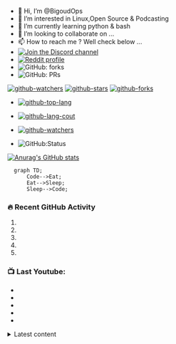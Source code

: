 - 👋 Hi, I’m @BigoudOps
- 👀 I’m interested in Linux,Open Source & Podcasting
- 🌱 I’m currently learning python & bash
- 💞️ I’m looking to collaborate on ...
- 📫 How to reach me ? Well check below ...
- [![Join the Discord channel](https://img.shields.io/static/v1.svg?label=%20Rejoignez-moi%20sur%20Discordl&message=%F0%9F%8E%86&color=7289DA&logo=discord&logoColor=white&labelColor=2C2F33)](https://discord.gg/bfB6Ve6) 
- [![Reddit profile](https://img.shields.io/reddit/subreddit-subscribers/apdm?style=social)](https://www.reddit.com/r/apdm)
- ![GitHub: forks](https://flat.badgen.net/github/forks/BigoudOPS/BigoudOps?params) 
- ![GitHub: PRs](https://flat.badgen.net/github/prs/BigoudOps/BigoudOps?params)

[![github-watchers](https://img.shields.io/github/watchers/BigoudOps/BigoudOps?label=Watch&style=social&logo=github)](https://github.com/BigoudOps/BigoudOps)
[![github-stars](https://img.shields.io/github/stars/BigoudOps/BigoudOps?style=social&logo=github)](https://github.com/BigoudOps/BigoudOps)
[![github-forks](https://img.shields.io/github/forks/BigoudOps/BigoudOps?label=Fork&style=social&logo=github)](https://github.com/BigoudOps/BigoudOps)

- [![github-top-lang](https://img.shields.io/github/languages/top/BigoudOps/BigoudOps.github.io?style=social&logo=github)](https://github.com/BigoudOps/BigoudOps)

- [![github-lang-cout](https://img.shields.io/github/languages/count/BigoudOps/BigoudOps.github.io?style=social&logo=github)](https://github.com/BigoudOps/BigoudOps)

- [![github-watchers](https://img.shields.io/github/watchers/BigoudOps/BigoudOps.github.io?label=Watch&style=social&logo=github)](https://github.com/BigoudOps/BigoudOps.github.io)

- ![GitHub:Status](https://flat.badgen.net/github/status/BigoudOps/BigoudOps.github.io/gh-pages)
<!---

BigoudOps/BigoudOps is a ✨ special ✨ repository because its `README.md` (this file) appears on your GitHub profile.
You can click the Preview link to take a look at your changes.
--->

[![Anurag's GitHub stats](https://github-readme-stats.vercel.app/api?username=BigoudOps&show_icons=true&hide_border=false&title_color=3B1F94f&icon_color=FFE500&bg_color=09131B&text_color=ffffff&border_color=0c1a25)](https://github.com/anuraghazra/github-readme-stats)
```mermaid
  graph TD;
      Code-->Eat;
      Eat-->Sleep;
      Sleep-->Code;
```
### 🔥 Recent GitHub Activity

<!--START_SECTION:activity-->
1. 
2.
3.
4. 
5. 
<!--END_SECTION:activity-->
### 📺 Last Youtube:

<!-- YOUTUBE:START -->
- 
- 
- 
- 
- 
<!-- YOUTUBE:END -->
<details>
  <summary>Latest content</summary>

<!-- BLOG-POST-LIST:START -->
- 
- 
- 
- 
- 
<!-- BLOG-POST-LIST:END -->
  <details>
